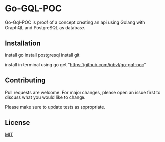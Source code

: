 # Go-GQL-POC


Go-Gql-POC is  proof of a concept creating an api using Golang with GraphQL and PostgreSQL as database.

## Installation

install go 
install postgresql
install git

install in terminal using go get "https://github.com/iqbvl/go-gql-poc"  

## Contributing
Pull requests are welcome. For major changes, please open an issue first to discuss what you would like to change.

Please make sure to update tests as appropriate.

## License
[MIT](https://choosealicense.com/licenses/mit/)